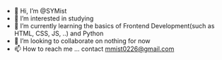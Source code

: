 - 👋 Hi, I’m @SYMist
- 👀 I’m interested in studying 
- 🌱 I’m currently learning the basics of Frontend Development(such as HTML, CSS, JS, ..) and Python
- 💞️ I’m looking to collaborate on nothing for now
- 📫 How to reach me ... contact mmist0226@gmail.com

<!---
SYMist/SYMist is a ✨ special ✨ repository because its `README.md` (this file) appears on your GitHub profile.
You can click the Preview link to take a look at your changes.
--->
